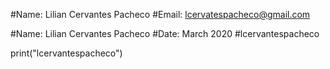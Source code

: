 #Name:  Lilian Cervantes Pacheco
#Email: lcervatespacheco@gmail.com

#Name:  Lilian Cervantes Pacheco
#Date:  March 2020
#lcervantespacheco

print("lcervantespacheco")

